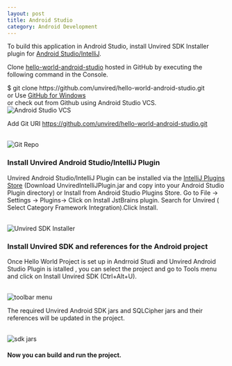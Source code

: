 ```yaml
---
layout: post
title: Android Studio
category: Android Development
---
```


To build this application in Android Studio, install Unvired SDK Installer plugin for <a href="https://plugins.jetbrains.com/plugin/7697?pr=androidstudio"> Android Studio/IntelliJ</a>.

<p>
Clone <a href="https://github.com/unvired/hello-world-android-studio">hello-world-android-studio</a> hosted in GitHub by executing the following command in the Console.

<div class="message">
	$ git clone https://github.com/unvired/hello-world-android-studio.git <br>
	or Use <a href="https://windows.github.com/">GitHub for Windows</a><br>
	or check out from Github using Android Studio VCS.
</div>

<img class="centered" src="{{ site.baseurl }}public/androidstudio/github.png" alt="Android Studio VCS">

Add Git URI <a href="https://github.com/unvired/hello-world-android-studio.git">https://github.com/unvired/hello-world-android-studio.git</a><br><br>

<img class="centered" src="{{ site.baseurl }}public/androidstudio/gitrepo.png" alt="Git Repo">


<h3>Install Unvired Android Studio/IntelliJ Plugin</h3>

 Unvired Android Studio/IntelliJ Plugin can be installed via the <a href="https://plugins.jetbrains.com/plugin/7697?pr=androidstudio">IntelliJ Plugins Store</a>  (Download UnviredIntelliJPlugin.jar and copy into your Android Studio Plugin directory) or Install from Android Studio Plugins Store. Go to File -> Settings -> Plugins-> Click on Install JstBrains plugin. Search for Unvired ( Select Category Framework Integration).Click Install.<br><br>

<img class="centered" src="{{ site.baseurl }}public/androidstudio/unviredsdkinstaller.png" alt="Unvired SDK Installer">
</p>

<p>
<h3>Install Unvired SDK and references for the Android project</h3>
  
Once Hello World Project is set up in Andrroid Studi and Unvired Android Studio Plugin is istalled , you can select the project and go to Tools menu and click on Install Unvired SDK (Ctrl+Alt+U).<br><br>
   
<img class="centered" src="{{ site.baseurl }}public/androidstudio/addsdk.png" alt="toolbar menu"><br/>

The required Unvired Android SDK jars and SQLCipher jars and their references will be updated in the project.<br/><br/>

<img class="centered" src="{{ site.baseurl }}public/androidstudio/unviedsdkjars.png" alt="sdk jars">

</p>

<h4>Now you can build and run the project.</h4>
